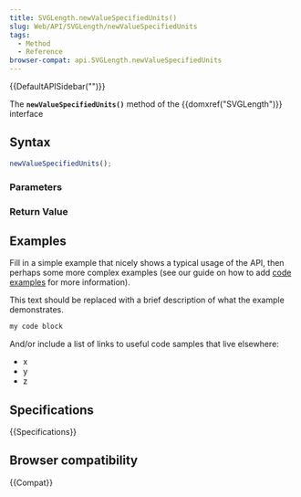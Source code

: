 ```yaml
---
title: SVGLength.newValueSpecifiedUnits()
slug: Web/API/SVGLength/newValueSpecifiedUnits
tags:
  - Method
  - Reference
browser-compat: api.SVGLength.newValueSpecifiedUnits
---
```

{{DefaultAPISidebar("")}}

The **`newValueSpecifiedUnits()`** method of the {{domxref("SVGLength")}} interface 

## Syntax

```js
newValueSpecifiedUnits();
```

### Parameters



### Return Value



## Examples

Fill in a simple example that nicely shows a typical usage of the API, then perhaps some more complex examples (see our guide on how to add [code examples](/en-US/docs/MDN/Contribute/Structures/Code_examples) for more information).

This text should be replaced with a brief description of what the example demonstrates.

```js
my code block
```

And/or include a list of links to useful code samples that live elsewhere:

*   x
*   y
*   z

## Specifications

{{Specifications}}

## Browser compatibility

{{Compat}}

